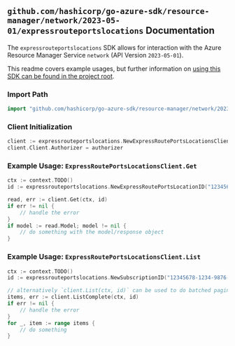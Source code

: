 
## `github.com/hashicorp/go-azure-sdk/resource-manager/network/2023-05-01/expressrouteportslocations` Documentation

The `expressrouteportslocations` SDK allows for interaction with the Azure Resource Manager Service `network` (API Version `2023-05-01`).

This readme covers example usages, but further information on [using this SDK can be found in the project root](https://github.com/hashicorp/go-azure-sdk/tree/main/docs).

### Import Path

```go
import "github.com/hashicorp/go-azure-sdk/resource-manager/network/2023-05-01/expressrouteportslocations"
```


### Client Initialization

```go
client := expressrouteportslocations.NewExpressRoutePortsLocationsClientWithBaseURI("https://management.azure.com")
client.Client.Authorizer = authorizer
```


### Example Usage: `ExpressRoutePortsLocationsClient.Get`

```go
ctx := context.TODO()
id := expressrouteportslocations.NewExpressRoutePortsLocationID("12345678-1234-9876-4563-123456789012", "expressRoutePortsLocationValue")

read, err := client.Get(ctx, id)
if err != nil {
	// handle the error
}
if model := read.Model; model != nil {
	// do something with the model/response object
}
```


### Example Usage: `ExpressRoutePortsLocationsClient.List`

```go
ctx := context.TODO()
id := expressrouteportslocations.NewSubscriptionID("12345678-1234-9876-4563-123456789012")

// alternatively `client.List(ctx, id)` can be used to do batched pagination
items, err := client.ListComplete(ctx, id)
if err != nil {
	// handle the error
}
for _, item := range items {
	// do something
}
```

